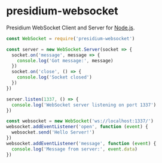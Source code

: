 # presidium-websocket
Presidium WebSocket Client and Server for [Node.js](https://nodejs.org/en).

```javascript
const WebSocket = require('presidium-websocket')

const server = new WebSocket.Server(socket => {
  socket.on('message', message => {
    console.log('Got message:', message)
  })
  socket.on('close', () => {
    console.log('Socket closed')
  })
})

server.listen(1337, () => {
  console.log('WebSocket server listening on port 1337')
})

const websocket = new WebSocket('ws://localhost:1337/')
websocket.addEventListener('open', function (event) {
  websocket.send('Hello Server!')
})
websocket.addEventListener('message', function (event) {
  console.log('Message from server:', event.data)
})
```
